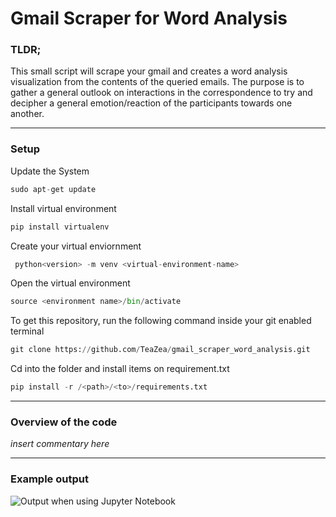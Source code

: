 # Gmail Scraper for Word Analysis

### TLDR;
This small script will scrape your gmail and creates a word analysis visualization from the contents of the queried emails. The purpose is to gather a general outlook on interactions in the correspondence to try and decipher a general emotion/reaction of the participants towards one another. 

---

### Setup
Update the System

```python
sudo apt-get update
```

Install virtual environment

```python
pip install virtualenv
```

Create your virtual enviornment

```python
 python<version> -m venv <virtual-environment-name>
```

Open the virtual environment

```python
source <environment name>/bin/activate
```

To get this repository, run the following command inside your git enabled terminal

```python
git clone https://github.com/TeaZea/gmail_scraper_word_analysis.git
```

Cd into the folder and install items on requirement.txt

```python
pip install -r /<path>/<to>/requirements.txt
```

---

### Overview of the code
*_insert commentary here_*

---

### Example output

![Output when using Jupyter Notebook](https://github.com/TeaZea/gmail_scraper_word_analysis/blob/main/outputExample.jpg)



